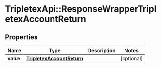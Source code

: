 # TripletexApi::ResponseWrapperTripletexAccountReturn

## Properties
Name | Type | Description | Notes
------------ | ------------- | ------------- | -------------
**value** | [**TripletexAccountReturn**](TripletexAccountReturn.md) |  | [optional] 


